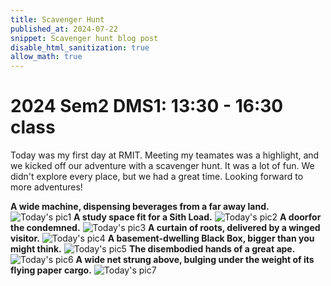 ```yaml
---
title: Scavenger Hunt
published_at: 2024-07-22
snippet: Scavenger hunt blog post
disable_html_sanitization: true
allow_math: true
---
```


# 2024 Sem2 DMS1: 13:30 - 16:30 class

Today was my first day at RMIT. Meeting my teamates was a highlight, and we kicked off our adventure with a scavenger hunt. It was a lot of fun. We didn't explore every place, but we had a great time. Looking forward to more adventures!

**A wide machine, dispensing beverages from a far away land.**
![Today's pic1](1.jpg)
**A study space fit for a Sith Load.**
![Today's pic2](2.jpg)
**A doorfor the condemned.**
![Today's pic3](3.jpg)
**A curtain of roots, delivered by a winged visitor.**
![Today's pic4](4.jpg)
**A basement-dwelling Black Box, bigger than you might think.**
![Today's pic5](5.jpg)
**The disembodied hands of a great ape.**
![Today's pic6](6.jpg)
**A wide net strung above, bulging under the weight of its flying paper cargo.**
![Today's pic7](7.jpg)










